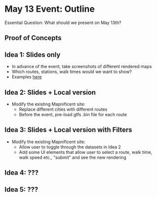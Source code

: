 # May 13 Event: Outline

Essential Question: What should we present on May 13th?

## Proof of Concepts

## Idea 1: Slides only
  - In advance of the event, take screenshots of different rendered maps
  - Which routes, stations, walk times would we want to show?
  - Examples <a href="https://github.com/vishalbakshi/mapnificent/blob/master/notes/DataConversions/20190423_GTFSDataSubsets.md#subsets">here</a>
  
## Idea 2: Slides + Local version
  - Modify the existing Mapnificent site:
    - Replace different cities with different routes
    - Before the event, pre-load gtfs .bin file for each route
    
## Idea 3: Slides + Local version with Filters 
  - Modify the existing Mapnificent site:
    - Allow user to toggle through the datasets in Idea 2
    - Add some UI elements that allow user to select a route, walk time, walk speed etc., "submit" and see the new rendering
    
## Idea 4: ???
## Idea 5: ???
